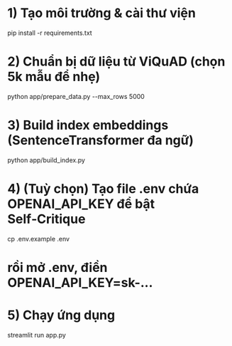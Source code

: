 # 1) Tạo môi trường & cài thư viện

pip install -r requirements.txt

# 2) Chuẩn bị dữ liệu từ ViQuAD (chọn 5k mẫu để nhẹ)

python app/prepare_data.py --max_rows 5000

# 3) Build index embeddings (SentenceTransformer đa ngữ)

python app/build_index.py

# 4) (Tuỳ chọn) Tạo file .env chứa OPENAI_API_KEY để bật Self‑Critique

cp .env.example .env

# rồi mở .env, điền OPENAI_API_KEY=sk-...

# 5) Chạy ứng dụng

streamlit run app.py
